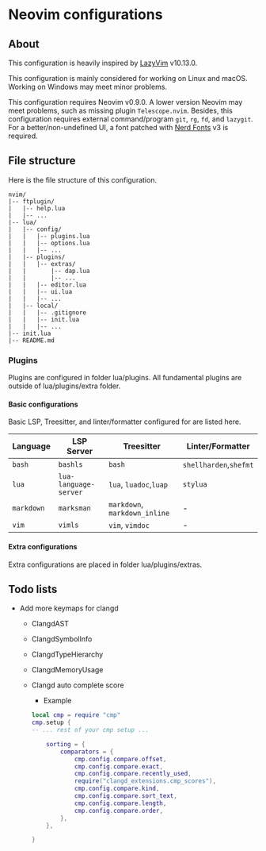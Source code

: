 # Neovim configurations

## About

This configuration is heavily inspired by
[LazyVim](https://github.com/LazyVim/LazyVim) v10.13.0.

This configuration is mainly considered for working on Linux and macOS. Working
on Windows may meet minor problems.

This configuration requires Neovim v0.9.0. A lower version Neovim may meet
problems, such as missing plugin `Telescope.nvim`. Besides, this configuration
requires external command/program `git`, `rg`, `fd`, and `lazygit`. For a
better/non-undefined UI, a font patched with [Nerd
Fonts](https://www.nerdfonts.com) v3 is required.

## File structure

Here is the file structure of this configuration.

```
nvim/
|-- ftplugin/
|   |-- help.lua
|   |-- ...
|-- lua/
|   |-- config/
|   |   |-- plugins.lua
|   |   |-- options.lua
|   |   |-- ...
|   |-- plugins/
|   |   |-- extras/
|   |       |-- dap.lua
|   |       |-- ...
|   |   |-- editor.lua
|   |   |-- ui.lua
|   |   |-- ...
|   |-- local/
|   |   |-- .gitignore
|   |   |-- init.lua
|   |   |-- ...
|-- init.lua
|-- README.md
```

### Plugins

Plugins are configured in folder lua/plugins. All fundamental plugins are
outside of lua/plugins/extra folder.

#### Basic configurations

Basic LSP, Treesitter, and linter/formatter configured for are listed here.

| Language   | LSP Server            | Treesitter                    | Linter/Formatter       |
| ---------- | --------------------- | ----------------------------- | ---------------------- |
| `bash`     | `bashls`              | `bash`                        | `shellharden`,`shefmt` |
| `lua`      | `lua-language-server` | `lua`, `luadoc`,`luap`        | `stylua`               |
| `markdown` | `marksman`            | `markdown`, `markdown_inline` | -                      |
| `vim`      | `vimls`               | `vim`, `vimdoc`               | -                      |

#### Extra configurations

Extra configurations are placed in folder lua/plugins/extras.

## Todo lists

- Add more keymaps for clangd

  - ClangdAST
  - ClangdSymbolInfo
  - ClangdTypeHierarchy
  - ClangdMemoryUsage
  - Clangd auto complete score

    - Example

    ```lua
    local cmp = require "cmp"
    cmp.setup {
    -- ... rest of your cmp setup ...

        sorting = {
            comparators = {
                cmp.config.compare.offset,
                cmp.config.compare.exact,
                cmp.config.compare.recently_used,
                require("clangd_extensions.cmp_scores"),
                cmp.config.compare.kind,
                cmp.config.compare.sort_text,
                cmp.config.compare.length,
                cmp.config.compare.order,
            },
        },

    }
    ```
